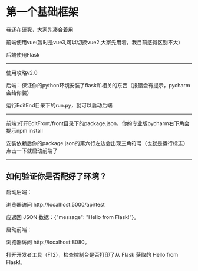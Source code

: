 # 第一个基础框架

我还在研究，大家先凑合着用

前端使用vue(暂时是vue3,可以切换vue2,大家先用着，我目前感觉区别不大) 

后端使用Flask

---

使用攻略v2.0

后端：保证你的python环境安装了flask和相关的东西（报错会有提示，pycharm会给你装）

运行EditEnd目录下的run.py，就可以启动后端

---

前端:打开EditFront/front目录下的package.json，你的专业版pycharm右下角会提示npm install

安装依赖后你的package.json的第六行左边会出现三角符号（也就是运行标志）点击一下就启动前端了


---

## 如何验证你是否配好了环境？

启动后端：

浏览器访问 http://localhost:5000/api/test 

应返回 JSON 数据：{"message": "Hello from Flask!"}。

启动前端：

浏览器访问 http://localhost:8080。

打开开发者工具（F12），检查控制台是否打印了从 Flask 获取的 Hello from Flask!。


